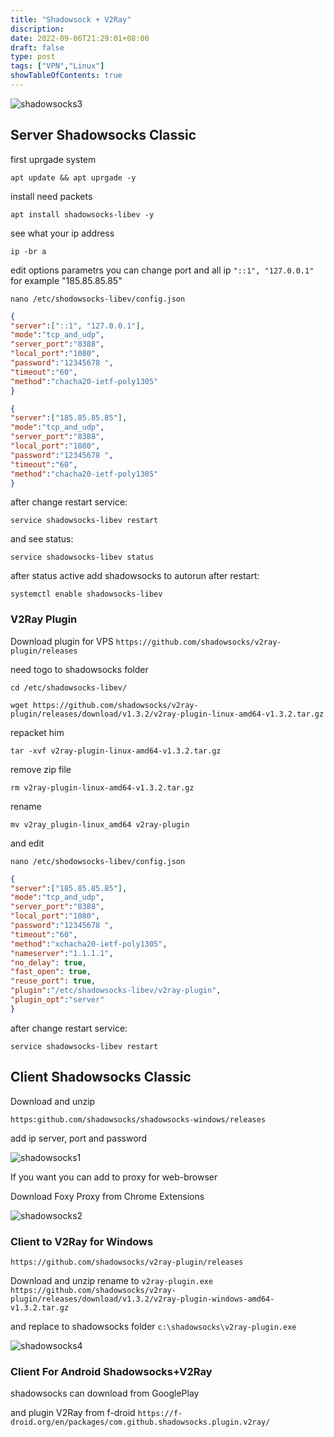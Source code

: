 ```yaml
---
title: "Shadowsock + V2Ray"
discription: 
date: 2022-09-06T21:29:01+08:00 
draft: false
type: post
tags: ["VPN","Linux"]
showTableOfContents: true
--- 
```

![shadowsocks3](images/shadowsocks3.svg)



## Server Shadowsocks Classic 

first uprgade system

`apt update && apt uprgade -y`
 
install need packets

`apt install shadowsocks-libev -y`

see what your ip address

`ip -br a`


edit options parametrs you can change port and all ip `"::1", "127.0.0.1"` for example "185.85.85.85"

`nano /etc/shodowsocks-libev/config.json`

```json
{
"server":["::1", "127.0.0.1"],
"mode":"tcp_and_udp",
"server_port":"8388",
"local_port":"1080",
"password":"12345678 ",
"timeout":"60",
"method":"chacha20-ietf-poly1305"
}
```
```json
{
"server":["185.85.85.85"],
"mode":"tcp_and_udp",
"server_port":"8388",
"local_port":"1080",
"password":"12345678 ",
"timeout":"60",
"method":"chacha20-ietf-poly1305"
}
```

after change restart service:

`service shadowsocks-libev restart `

and see status:

`service shadowsocks-libev status `


after status active add shadowsocks to autorun after restart:

`systemctl enable shadowsocks-libev`



### V2Ray Plugin

Download plugin for VPS
`https://github.com/shadowsocks/v2ray-plugin/releases`


need togo to shadowsocks folder

`cd /etc/shadowsocks-libev/ `

`wget https://github.com/shadowsocks/v2ray-plugin/releases/download/v1.3.2/v2ray-plugin-linux-amd64-v1.3.2.tar.gz`

repacket him

`tar -xvf v2ray-plugin-linux-amd64-v1.3.2.tar.gz`

remove zip file 

`rm v2ray-plugin-linux-amd64-v1.3.2.tar.gz`

rename 

`mv v2ray_plugin-linux_amd64 v2ray-plugin`

and edit 

`nano /etc/shodowsocks-libev/config.json`

```json
{
"server":["185.85.85.85"],
"mode":"tcp_and_udp",
"server_port":"8388",
"local_port":"1080",
"password":"12345678 ",
"timeout":"60",
"method":"xchacha20-ietf-poly1305",
"nameserver":"1.1.1.1",
"no_delay": true,
"fast_open": true,
"reuse_port": true,
"plugin":"/etc/shadowsocks-libev/v2ray-plugin",
"plugin_opt":"server"
}
```


after change restart service:

`service shadowsocks-libev restart `


## Client Shadowsocks Classic

Download and unzip

`https:github.com/shadowsocks/shadowsocks-windows/releases`

add ip server, port and password

![shadowsocks1](images/shadowsocks1.png)


If you want you can add to proxy for web-browser

Download Foxy Proxy from Chrome Extensions

![shadowsocks2](images/shadowsocks2.png)



### Client to V2Ray for Windows

`https://github.com/shadowsocks/v2ray-plugin/releases`


Download and unzip rename to `v2ray-plugin.exe`
`https://github.com/shadowsocks/v2ray-plugin/releases/download/v1.3.2/v2ray-plugin-windows-amd64-v1.3.2.tar.gz`

and replace to shadowsocks folder `c:\shadowsocks\v2ray-plugin.exe`

![shadowsocks4](images/shadowsocks4.png)


### Client For Android Shadowsocks+V2Ray

shadowsocks can download from GooglePlay


and plugin V2Ray from f-droid
`https://f-droid.org/en/packages/com.github.shadowsocks.plugin.v2ray/` 